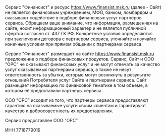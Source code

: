 
Сервис "Финансист" и ресурс https://www.finansist.msk.ru (далее - Сайт) не является финансовым учреждением, МФО, банком, ломбардом и оказывают содействие в подборе финансовых услуг партнеров сервиса.
Обращаем ваше внимание, что информация, размещенная на сайте, носит информационный характер
и не является публичной офертой согласно ст. 437 ГК РФ. Конкретные условия определяются при заключении договора с партнером сервиса, уточняйте и изучайте конечные условия при прямом общении с партнерами сервиса.

Сервис "Финансист" размещает на сайте https://www.finansist.msk.ru предложение о подборе финансовых продуктов. Сервис, Сайт и ООО "ОРС” не оказывают финансовых услуг и не могут отвечать за качество услуг оказываемых партнерами сервиса, а также не несут ответственность за убытки, которые могут возникнуть в результате отношений Потребителя услуг Сайта и партнерами сервиса.
Сайт размещает информацию по финансовой тематике в том объеме, в котором её предоставили партнеры сервиса.

ООО "ОРС” исходит из того, что партнеры сервиса предоставляют гарантию на оказываемые услуги своим клиентам
и гарантируют качество и добросовестность их предоставления.

Сервис предоставлен ООО "ОРС”

ИНН 7718779019
